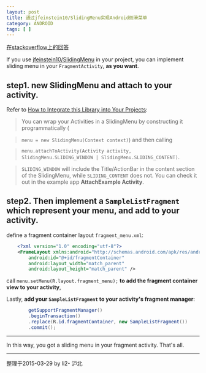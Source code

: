 ```yaml
---
layout: post
title: 通过jfeinstein10/SlidingMenu实现Android侧滑菜单
category: ANDROID
tags: [ ]
---
```


[在stackoverflow上的回答](http://stackoverflow.com/a/29326687/2722270)

If you use [jfeinstein10/SlidingMenu](https://github.com/jfeinstein10/SlidingMenu) in your project, you can implement sliding menu in your `FragmentActivity`, **as you want**.

## step1. new SlidingMenu and attach to your activity.

Refer to [How to Integrate this Library into Your Projects](https://github.com/jfeinstein10/SlidingMenu#how-to-integrate-this-library-into-your-projects):

> You can wrap your Activities in a SlidingMenu by constructing it programmatically (

>`menu = new SlidingMenu(Context context)`) and then calling

> `menu.attachToActivity(Activity activity, SlidingMenu.SLIDING_WINDOW | SlidingMenu.SLIDING_CONTENT)`.

> `SLIDING_WINDOW` will include the Title/ActionBar in the content section of the SlidingMenu, while
> `SLIDING_CONTENT` does not. 
> You can check it out in the example app **AttachExample Activity**.

## step2. Then implement a `SampleListFragment` which represent your menu, and add to your activity.

define a fragment container layout `fragment_menu.xml`:

<!-- more -->

```xml
    <?xml version="1.0" encoding="utf-8"?>
    <FrameLayout xmlns:android="http://schemas.android.com/apk/res/android"
        android:id="@+id/fragmentContainer"
        android:layout_width="match_parent"
        android:layout_height="match_parent" />
```

call `menu.setMenu(R.layout.fragment_menu);` **to add the fragment container view to your activity**,

Lastly, **add your `SampleListFragment` to your activity's fragment manager**:

```java
		getSupportFragmentManager()
		.beginTransaction()
		.replace(R.id.fragmentContainer, new SampleListFragment())
		.commit();
```

------

In this way, you got a sliding menu in your fragment activity.
That's all.

---

整理于2015-03-29
by li2- 沪北